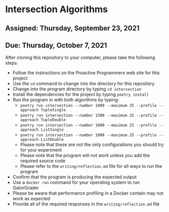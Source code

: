 # Intersection Algorithms

## Assigned: Thursday, September 23, 2021
## Due: Thursday, October 7, 2021

After cloning this repository to your computer, please take the following steps:

- Follow the instructions on the Proactive Programmers web site for this project
- Use the `cd` command to change into the directory for this repository
- Change into the program directory by typing `cd intersection`
- Install the dependencies for the project by typing `poetry install`
- Run the program in with both algorithms by typing:
  - `poetry run intersection --number 1000 --maximum 25 --profile --approach TupleSingle`
  - `poetry run intersection --number 1500 --maximum 25 --profile --approach TupleDouble`
  - `poetry run intersection --number 1000 --maximum 25 --profile --approach ListSingle`
  - `poetry run intersection --number 1000 --maximum 25 --profile --approach ListDouble`
  - Please note that these are not the only configurations you should try for your experiment
  - Please note that the program will not work unless you add the required source code
  - Please refer to the `writing/reflection.md` file for all ways to run the program
- Confirm that the program is producing the expected output
- Use a `docker run` command for your operating system to run GatorGrader
- Please be aware that performance profiling in a Docker contain may not work as expected
- Provide all of the required responses in the `writing/reflection.md` file
